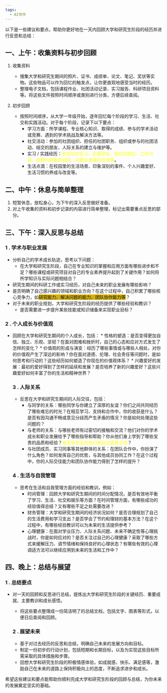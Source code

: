 ```yaml
---
tags:
  - AI写作
---
```


以下是一些建议和要点，帮助你更好地在一天内回顾大学和研究生阶段的经历并进行反思和总结：

## **一、上午：收集资料与初步回顾**

  1. 收集资料

     * 搜集大学和研究生期间的照片、证书、成绩单、论文、笔记、奖状等实物。这些物品可以作为回忆的触发点，让你更直观地感受当时的经历。
     * 整理电子文档，包括课程作业、社团活动记录、实习报告、科研项目资料等。将这些文件按照时间顺序或类别进行分类，方便后续查阅。

  2. 初步回顾

     * 按照时间顺序，从大学一年级开始，逐年回忆每个阶段的学习、生活、社交和实践活动。对于每个阶段，记录下以下要点：
       * 学习方面：所学课程、专业核心知识、取得的成绩、参与的学术活动或竞赛、遇到的学术挑战及解决方法等。
       * 社交活动：参加的社团组织、担任的社团职务、组织或参与的社团活动、结交的朋友、人际关系的建立与维护等。
       * 实习 / 实践经历：<font color="#ffff00">参加过的实习、实践项目、担任的岗位、工作内容、收获的技能和经验、对职业发展的启发等</font>。
       * 生活点滴：在校园里的生活场景、印象深刻的事件、个人兴趣爱好、生活习惯的养成与改变等。

## **二、中午：休息与简单整理**

  1. 短暂休息，放松身心，为下午的深入反思做好准备。
  2. 对上午收集的资料和初步记录的内容进行简单整理，标记出需要重点反思的部分。

## **三、下午：深入反思与总结**

  ### 1 . 学术与职业发展

* 分析自己的学术成长轨迹，思考以下问题：
   * 在大学和研究生阶段，自己在专业知识的掌握和应用方面有哪些进步和不足？哪些课程或研究项目对自己的专业素养提升起到了关键作用？如何将所学知识与实际问题相结合？
* 研究生期间的科研工作或实习经历，对自己未来的职业发展有哪些影响？
 * 是否明确了自己感兴趣的领域和职业方向？在这个过程中，自己积累了哪些核心竞争力，如<span style="background:#d4b106">研究能力、解决问题的能力、团队协作能力等</span>？ 
 * 对于未来的职业规划，大学和研究生阶段的经历提供了哪些经验和教训？
   * 是否需要进一步提升某些技能或知识储备来实现职业目标？

  ### 2 . 个人成长与价值观

* 回顾在大学和研究生期间的个人成长，包括：
       * 性格的塑造：是否变得更加自信、独立、乐观、坚韧？在面对困难和挫折时，自己的心态和应对方式发生了怎样的变化？
       * 价值观的形成与演变：经历了哪些事情或与哪些人相处，对你的价值观产生了深远的影响？你在面对道德、伦理、社会责任等问题时，是如何思考和行动的？这些经历如何塑造了你现在的价值观体系？
       * 兴趣爱好的发展：最初的爱好得到了怎样的延续和发展？是否培养了新的兴趣爱好？这些兴趣爱好如何丰富了你的生活和精神世界？

  ### 3 . 人际关系

     * 反思在大学和研究生期间的人际交往，包括：
       * 与同学的关系：哪些同学与你建立了深厚的友谊？你们之间共同经历了哪些难忘的时光？在相互学习、支持和合作中，你的收获是什么？是否有因沟通不畅或意见分歧而产生矛盾的情况？你是如何处理这些问题的？
       * 与老师的关系：与哪些老师有过密切的接触和交流？他们对你的学术成长和职业发展给予了哪些指导和帮助？你从他们身上学到了哪些宝贵的品质和经验？<font color="#ffff00">是否有机会向他们表达过感激之情</font>？
       * 与社团成员、实习同事等其他群体的关系：在团队合作中，你扮演了什么角色？如何发挥自己的优势，与其他成员协同工作？在这个过程中，你的人际交往能力和团队协作能力得到了怎样的提升？

  ### 4 . 生活与自我管理

     * 思考在生活和自我管理方面的经验和教训，例如：
       * 时间管理：回顾大学和研究生期间的时间分配情况，是否有效地平衡了学习、生活、社交和娱乐等方面？在时间管理方面，有哪些成功的经验值得总结？又有哪些不足之处需要改进？
       * 财务管理：大学和研究生期间的经济状况如何？是否合理规划了自己的生活费用和学习支出？是否学会了节约和理财的基本方法？在这个过程中，有哪些经验教训可以为未来的生活提供参考？
       * 心理健康：在面对学业压力、人际关系问题、未来不确定性等心理挑战时，你是如何应对的？是否关注过自己的心理健康？采取了哪些方式来缓解压力、调节情绪和保持良好的心理状态？有哪些有效的心理调适方法可以继续应用到未来的生活和工作中？

## **四、晚上：总结与展望**

  ### 1 . 总结要点

* 对一天的回顾和反思进行总结，提炼出大学和研究生阶段的关键经历、重要成就、主要教训和成长感悟。
     * 将这些要点整理成一份简洁明了的总结文档，包括文字、图表等形式，以便日后查阅和回顾。

  ### 2 . 展望未来

     * 基于对过去经历的反思和总结，明确自己未来的发展方向和目标。
     * 制定一份初步的行动计划，包括短期和长期目标，以及为实现这些目标所需采取的具体措施和步骤。
     * 回想大学和研究生阶段的积极情感体验，如成就感、快乐、满足感等，激励自己在未来的道路上保持积极向上的态度，不断追求进步和成长。

希望这些建议和要点能帮助你顺利完成大学和研究生阶段的回顾与总结，为你未来的发展奠定坚实的基础。